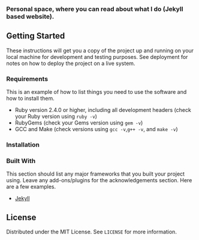 ### Personal space, where you can read about what I do (Jekyll based website).

<!-- GETTING STARTED -->
## Getting Started

These instructions will get you a copy of the project up and running on your local machine for development and testing purposes. See deployment for notes on how to deploy the project on a live system.

### Requirements

This is an example of how to list things you need to use the software and how to install them.
* Ruby version 2.4.0 or higher, including all development headers (check your Ruby version using ```ruby -v```)
* RubyGems (check your Gems version using ```gem -v```)
* GCC and Make (check versions using ```gcc -v```,```g++ -v```, and ```make -v```)

### Installation

### Built With

This section should list any major frameworks that you built your project using. Leave any add-ons/plugins for the acknowledgements section. Here are a few examples.
* [Jekyll](https://jekyllrb.com/)

<!-- LICENSE -->
## License

Distributed under the MIT License. See `LICENSE` for more information.
